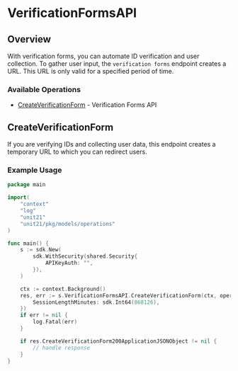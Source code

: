 # VerificationFormsAPI

## Overview

With verification forms, you can automate ID verification and user collection. To gather user input, the `verification forms` endpoint creates a URL. This URL is only valid for a specified period of time.


### Available Operations

* [CreateVerificationForm](#createverificationform) - Verification Forms API

## CreateVerificationForm

If you are verifying IDs and collecting user data, this endpoint creates a temporary URL to which you can redirect users.

### Example Usage

```go
package main

import(
	"context"
	"log"
	"unit21"
	"unit21/pkg/models/operations"
)

func main() {
    s := sdk.New(
        sdk.WithSecurity(shared.Security{
            APIKeyAuth: "",
        }),
    )

    ctx := context.Background()
    res, err := s.VerificationFormsAPI.CreateVerificationForm(ctx, operations.CreateVerificationFormRequestBody{
        SessionLengthMinutes: sdk.Int64(868126),
    })
    if err != nil {
        log.Fatal(err)
    }

    if res.CreateVerificationForm200ApplicationJSONObject != nil {
        // handle response
    }
}
```
